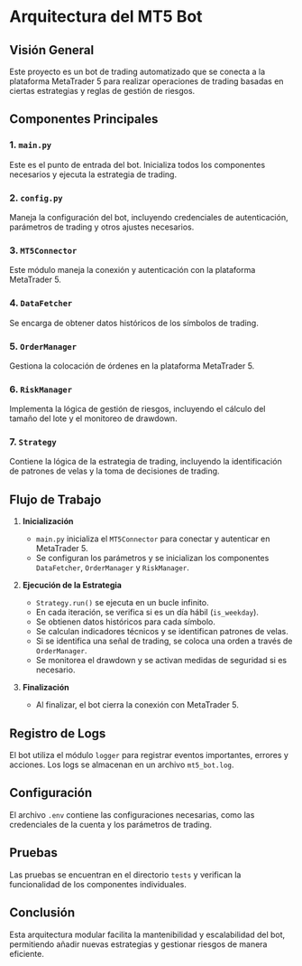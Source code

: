 # Arquitectura del MT5 Bot

## Visión General
Este proyecto es un bot de trading automatizado que se conecta a la plataforma MetaTrader 5 para realizar operaciones de trading basadas en ciertas estrategias y reglas de gestión de riesgos.

## Componentes Principales

### 1. `main.py`
Este es el punto de entrada del bot. Inicializa todos los componentes necesarios y ejecuta la estrategia de trading.

### 2. `config.py`
Maneja la configuración del bot, incluyendo credenciales de autenticación, parámetros de trading y otros ajustes necesarios.

### 3. `MT5Connector`
Este módulo maneja la conexión y autenticación con la plataforma MetaTrader 5.

### 4. `DataFetcher`
Se encarga de obtener datos históricos de los símbolos de trading.

### 5. `OrderManager`
Gestiona la colocación de órdenes en la plataforma MetaTrader 5.

### 6. `RiskManager`
Implementa la lógica de gestión de riesgos, incluyendo el cálculo del tamaño del lote y el monitoreo de drawdown.

### 7. `Strategy`
Contiene la lógica de la estrategia de trading, incluyendo la identificación de patrones de velas y la toma de decisiones de trading.

## Flujo de Trabajo

1. **Inicialización**
   - `main.py` inicializa el `MT5Connector` para conectar y autenticar en MetaTrader 5.
   - Se configuran los parámetros y se inicializan los componentes `DataFetcher`, `OrderManager` y `RiskManager`.

2. **Ejecución de la Estrategia**
   - `Strategy.run()` se ejecuta en un bucle infinito.
   - En cada iteración, se verifica si es un día hábil (`is_weekday`).
   - Se obtienen datos históricos para cada símbolo.
   - Se calculan indicadores técnicos y se identifican patrones de velas.
   - Si se identifica una señal de trading, se coloca una orden a través de `OrderManager`.
   - Se monitorea el drawdown y se activan medidas de seguridad si es necesario.

3. **Finalización**
   - Al finalizar, el bot cierra la conexión con MetaTrader 5.

## Registro de Logs
El bot utiliza el módulo `logger` para registrar eventos importantes, errores y acciones. Los logs se almacenan en un archivo `mt5_bot.log`.

## Configuración
El archivo `.env` contiene las configuraciones necesarias, como las credenciales de la cuenta y los parámetros de trading.

## Pruebas
Las pruebas se encuentran en el directorio `tests` y verifican la funcionalidad de los componentes individuales.

## Conclusión
Esta arquitectura modular facilita la mantenibilidad y escalabilidad del bot, permitiendo añadir nuevas estrategias y gestionar riesgos de manera eficiente.